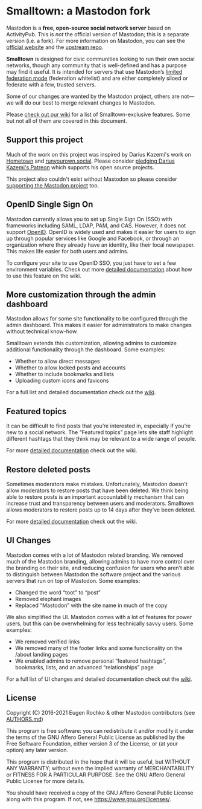 # Smalltown: a Mastodon fork

Mastodon is a **free, open-source social network server** based on ActivityPub. This is *not* the official version of Mastodon; this is a separate version (i.e. a fork). For more information on Mastodon, you can see the [official website](https://joinmastodon.org) and the [upstream repo](https://github.com/tootsuite/mastodon).

__Smalltown__ is designed for civic communities looking to run their own social networks, though any community that is well-defined and has a purpose may find it useful. It is intended for servers that use Mastodon’s [limited federation mode](https://docs.joinmastodon.org/admin/config/#limited_federation_mode) (federation whitelist) and are either completely siloed or federate with a few, trusted servers.

Some of our changes are wanted by the Mastodon project, others are not—we will do our best to merge relevant changes to Mastodon.

Please [check out our wiki](https://github.com/chandrn7/civic-logic/wiki) for a list of Smalltown-exclusive features. Some but not all of them are covered in this document.

## Support this project

Much of the work on this project was inspired by Darius Kazemi's work on [Hometown](https://github.com/hometown-fork/hometown) and [runyourown.social](https://runyourown.social). Please consider [pledging Darius Kazemi's Patreon](https://www.patreon.com/tinysubversions) which supports his open source projects.

This project also couldn't exist without Mastodon so please consider [supporting the Mastodon project](https://www.patreon.com/mastodon) too.

## OpenID Single Sign On

Mastodon currently allows you to set up Single Sign On (SSO) with frameworks including SAML, LDAP, PAM, and CAS. However, it does not support [OpenID](https://openid.net/connect/). OpenID is widely used and makes it easier for users to sign up through popular services like Google and Facebook, or through an organization where they already have an identity, like their local newspaper. This makes life easier for both users and admins.

To configure your site to use OpenID SSO, you just have to set a few environment variables. Check out more [detailed documentation](https://github.com/chandrn7/civic-logic/wiki/OpenID-SSO) about how to use this feature on the wiki.

## More customization through the admin dashboard

Mastodon allows for some site functionality to be configured through the admin dashboard. This makes it easier for administrators to make changes without technical know-how. 

Smalltown extends this customization, allowing admins to customize additional functionality through the dashboard. Some examples:
* Whether to allow direct messages
* Whether to allow locked posts and accounts
* Whether to include bookmarks and lists
* Uploading custom icons and favicons

For a full list and detailed documentation check out the [wiki](https://github.com/chandrn7/civic-logic/wiki).

## Featured topics

It can be difficult to find posts that you’re interested in, especially if you’re new to a social network. The “Featured topics” page lets site staff highlight different hashtags that they think may be relevant to a wide range of people.

For more [detailed documentation](https://github.com/chandrn7/civic-logic/wiki/Featured-topics) check out the wiki.

## Restore deleted posts

Sometimes moderators make mistakes. Unfortunately, Mastodon doesn’t allow moderators to restore posts that have been deleted. We think being able to restore posts is an important accountability mechanism that can increase trust and transparency between users and moderators. Smalltown allows moderators to restore posts up to 14 days after they’ve been deleted.

For more [detailed documentation](https://github.com/chandrn7/civic-logic/wiki/Restore-deleted-posts) check out the wiki.

## UI Changes

Mastodon comes with a lot of Mastodon related branding. We removed much of the Mastodon branding, allowing admins to have more control over the branding on their site, and reducing confusion for users who aren’t able to distinguish between Mastodon the software project and the various servers that run on top of Mastodon. Some examples: 
* Changed the word “toot” to “post” 
* Removed elephant images
* Replaced “Mastodon” with the site name in much of the copy

We also simplified the UI. Mastodon comes with a lot of features for power users, but this can be overwhelming for less technically savvy users. Some examples:
* We removed verified links
* We removed many of the footer links and some functionality on the /about landing pages
* We enabled admins to remove personal “featured hashtags”, bookmarks, lists, and an advanced “relationships” page

For a full list of UI changes and detailed documentation check out the [wiki](https://github.com/chandrn7/civic-logic/wiki).

## License

Copyright (C) 2016-2021 Eugen Rochko & other Mastodon contributors (see [AUTHORS.md](AUTHORS.md))

This program is free software: you can redistribute it and/or modify it under the terms of the GNU Affero General Public License as published by the Free Software Foundation, either version 3 of the License, or (at your option) any later version.

This program is distributed in the hope that it will be useful, but WITHOUT ANY WARRANTY; without even the implied warranty of MERCHANTABILITY or FITNESS FOR A PARTICULAR PURPOSE. See the GNU Affero General Public License for more details.

You should have received a copy of the GNU Affero General Public License along with this program. If not, see <https://www.gnu.org/licenses/>.
